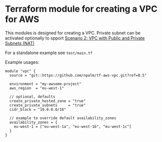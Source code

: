 # Terraform module for creating a VPC for AWS

This modules is designed for creating a VPC. Private subnet can be activated optionally to spport [Scenario 2: VPC with Public and Private Subnets (NAT)](http://docs.aws.amazon.com/AmazonVPC/latest/UserGuide/VPC_Scenario2.html)

For a standalone example see `test/main.tf`

Example usages:
```
module "vpc" {
  source = "git::https://github.com/npalm/tf-aws-vpc.git?ref=0.5"

  environment = "my-awsome-project"
  aws_region  = "eu-west-1"

  // optional, defaults
  create_private_hosted_zone = "true"
  create_private_subnets     = "true"
  cidr_block = "10.0.0.0/16"

  // example to override default availability_zones
  availability_zones = {
    eu-west-1 = ["eu-west-1a", "eu-west-1b", "eu-west-1c"]
  }
}

```
